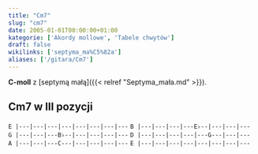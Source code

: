 ```yaml
---
title: "Cm7"
slug: "cm7"
date: 2005-01-01T00:00:00+01:00
kategorie: ['Akordy mollowe', 'Tabele chwytów']
draft: false
wikilinks: ['septyma_ma%C5%82a']
aliases: ['/gitara/Cm7']
---
```

**C-moll** z [septymą małą]({{< relref "Septyma_mała.md" >}}).

## Cm7 w III pozycji

`E |---|---|---|---|---|---|---|---`
`B |---|---|---|---E♭--|---|---|---`
`G |---|---|---B♭--|---|---|---|---`
`D |---|---|---|---|---G---|---|---`
`A |---|---|---C---|---|---|---|---`
`E |---|---|---|---|---|---|---|---`


